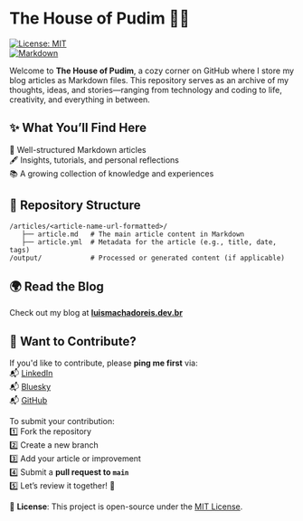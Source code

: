# The House of Pudim 🏡🍮  

[![License: MIT](https://img.shields.io/badge/License-MIT-yellow.svg)](LICENSE)  
[![Markdown](https://img.shields.io/badge/Markdown-Enabled-blue.svg)](https://daringfireball.net/projects/markdown/)  


Welcome to **The House of Pudim**, a cozy corner on GitHub where I store my blog articles as Markdown files. This repository serves as an archive of my thoughts, ideas, and stories—ranging from technology and coding to life, creativity, and everything in between.  

## ✨ What You’ll Find Here  
📜 Well-structured Markdown articles  
🖋️ Insights, tutorials, and personal reflections  
📚 A growing collection of knowledge and experiences  

## 📂 Repository Structure  
```
/articles/<article-name-url-formatted>/
   ├── article.md   # The main article content in Markdown
   ├── article.yml  # Metadata for the article (e.g., title, date, tags)
/output/            # Processed or generated content (if applicable)
```

## 🌍 Read the Blog  
Check out my blog at **[luismachadoreis.dev.br](https://luismachadoreis.dev.br)**  

## 🤝 Want to Contribute?  
If you'd like to contribute, please **ping me first** via:  
📬 [LinkedIn](https://linkedin.com/in/luismachadoreis)  
📬 [Bluesky](https://bsky.app/profile/luismachadoreis.bsky.social)  
📬 [GitHub](https://github.com/luismr)  

To submit your contribution:  
1️⃣ Fork the repository  
2️⃣ Create a new branch  
3️⃣ Add your article or improvement  
4️⃣ Submit a **pull request to `main`**  
5️⃣ Let’s review it together! 🍮  

📜 **License**: This project is open-source under the [MIT License](LICENSE.md).  
